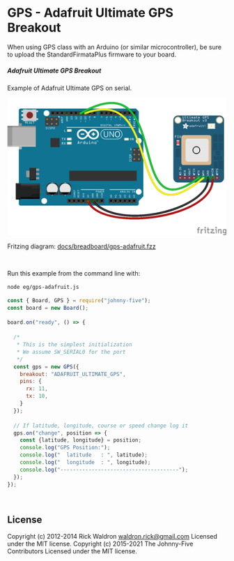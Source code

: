 <!--remove-start-->

# GPS - Adafruit Ultimate GPS Breakout

<!--remove-end-->


When using GPS class with an Arduino (or similar microcontroller), be sure to upload the StandardFirmataPlus firmware to your board.





##### Adafruit Ultimate GPS Breakout


Example of Adafruit Ultimate GPS on serial.


![docs/breadboard/gps-adafruit.png](breadboard/gps-adafruit.png)<br>

Fritzing diagram: [docs/breadboard/gps-adafruit.fzz](breadboard/gps-adafruit.fzz)

&nbsp;




Run this example from the command line with:
```bash
node eg/gps-adafruit.js
```


```javascript
const { Board, GPS } = require("johnny-five");
const board = new Board();

board.on("ready", () => {

  /*
   * This is the simplest initialization
   * We assume SW_SERIAL0 for the port
   */
  const gps = new GPS({
    breakout: "ADAFRUIT_ULTIMATE_GPS",
    pins: {
      rx: 11,
      tx: 10,
    }
  });

  // If latitude, longitude, course or speed change log it
  gps.on("change", position => {
    const {latitude, longitude} = position;
    console.log("GPS Position:");
    console.log("  latitude   : ", latitude);
    console.log("  longitude  : ", longitude);
    console.log("--------------------------------------");
  });
});

```








&nbsp;

<!--remove-start-->

## License
Copyright (c) 2012-2014 Rick Waldron <waldron.rick@gmail.com>
Licensed under the MIT license.
Copyright (c) 2015-2021 The Johnny-Five Contributors
Licensed under the MIT license.

<!--remove-end-->
